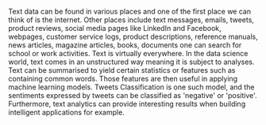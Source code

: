 Text data can be found in various places and one of the first place we can think of is the internet. Other places include text messages, 
emails, tweets, product reviews, social media pages like LinkedIn and Facebook, webpages, customer service logs, product descriptions,
reference manuals, news articles, magazine articles, books, documents one can search for school or work activities. Text is virtually
everywhere.
In the data science world, text comes in an unstructured way meaning it is subject to analyses. Text can be summarised to yield certain 
statistics or features such as containing common words. Those features are then useful in applying machine learning models. Tweets 
Classification is one such model, and the sentiments expressed by tweets can be classified as 'negative' or 'positive'. Furthermore, text 
analytics can provide interesting results when building intelligent applications for example.
